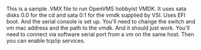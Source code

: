 This is a sample .VMX file to run OpenVMS hobbyist VMDK.
It uses sata disks 0.0 for the cd and sata 0:1 for the vmdk supplied by VSI. Uses EFI boot. And the serial console is set up.
You'll need to change the switch and vm mac address and the path to the vmdk. And it should just work. You'll
need to connect via software serial port from a vm on the same host. Then you can enable tcp/ip services.
